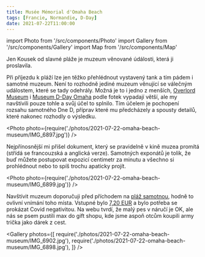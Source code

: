 ```yaml
---
title: Musée Mémorial d'Omaha Beach
tags: [Francie, Normandie, D-Day]
date: 2021-07-22T11:00:00
---
```


import Photo from '/src/components/Photo'
import Gallery from '/src/components/Gallery'
import Map from '/src/components/Map'

Jen Kousek od slavné pláže je muzeum věnované údálosti, která ji proslavila.

<!-- truncate -->

Při příjezdu k pláží lze jen těžko přehlédnout vystavený tank a tím pádem i samotné muzeum. Není to rozhodně jediné muzeum věnující se válečným událostem, které se tady odehrály. Možná je to i jedno z menších, [Overlord Museum](http://www.overlordmuseum.com/en/) i [Museum D-Day Omaha](https://www.dday-omaha.fr/en/) podle fotek vypadají větší, ale my navštívili pouze tohle a svůj účel to splnilo. Tím účelem je pochopení rozsahu samotného Dne D, příprav které mu předcházely a spousty detailů, které nakonec rozhodly o výsledku.

<Photo photo={require('./photos/2021-07-22-omaha-beach-museum/IMG_6897.jpg')} />

Nejpřínosnější mi přišel dokument, který se pravidelně v kině muzea promítá (střídá se francouzská a anglická verze). Samotných exponátů je tolik, že buď můžete postupovat expozicí centimetr za minutu a všechno si prohlédnout nebo to spíš trochu apaticky projít.

<Photo photo={require('./photos/2021-07-22-omaha-beach-museum/IMG_6899.jpg')} />

Navštívit muzeum doporučuji před příchodem na [pláž samotnou](/2021/07/22/omaha-beach), hodně to ovlivní vnímání toho místa. Vstupné bylo [7,20 EUR](http://www.musee-memorial-omaha.com/en/practical-information/rate/) a bylo potřeba se prokázat Covid negativitou. Na webu tvrdí, že malý pes v náručí je OK, ale nás se psem pustili max do gift shopu, kde jsme aspoň otcům koupili army trička jako dárek z cest.

<Gallery photos={[
require('./photos/2021-07-22-omaha-beach-museum/IMG_6902.jpg'),
require('./photos/2021-07-22-omaha-beach-museum/IMG_6898.jpg'),
]} />

<Map src="https://www.google.com/maps/embed?pb=!1m18!1m12!1m3!1d6532.043931414927!2d-0.8858998058757966!3d49.36654004962461!2m3!1f0!2f0!3f0!3m2!1i1024!2i768!4f13.1!3m3!1m2!1s0x480b0801156cbe1b%3A0x4e87e30afa62e26d!2sMemorial%20Museum%20of%20Omaha%20Beach!5e0!3m2!1sen!2scz!4v1629005044271!5m2!1sen!2scz" />
